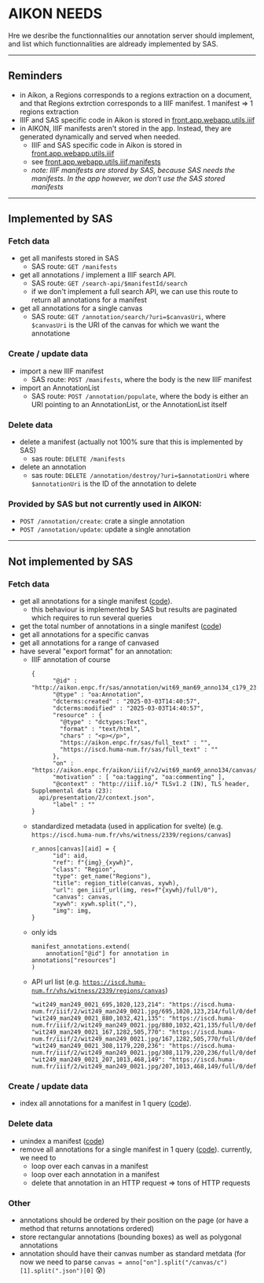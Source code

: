 # AIKON NEEDS

Hre we desribe the functionnalities our annotation server should implement, and list which functionnalities are aldready implemented by SAS.

---

## Reminders

- in Aikon, a Regions corresponds to a regions extraction on a document, and that Regions extrction corresponds to a IIIF manifest. 1 manifest => 1 regions extraction
- IIIF and SAS specific code in Aikon is stored in [front.app.webapp.utils.iiif](https://github.com/Aikon-platform/aikon/tree/main/front/app/webapp/utils/iiif)
- in AIKON, IIIF manifests aren't stored in the app. Instead, they are generated dynamically and served when needed.
    - IIIF and SAS specific code in Aikon is stored in [front.app.webapp.utils.iiif](https://github.com/Aikon-platform/aikon/tree/main/front/app/webapp/utils/iiif)
    - see [front.app.webapp.utils.iiif.manifests](https://github.com/Aikon-platform/aikon/blob/main/front/app/webapp/utils/iiif/manifest.py)
    - *note: IIIF manifests are stored by SAS, because SAS needs the manifests. In the app however, we don't use the SAS stored manifests*

---

## Implemented by SAS

### Fetch data

- get all manifests stored in SAS
    - SAS route: `GET /manifests`
- get all annotations / implement a IIIF search API. 
    - SAS route: `GET /search-api/$manifestId/search`
    - if we don't implement a full search API, we can use this route to return all annotations for a manifest
- get all annotations for a single canvas
    - SAS route: `GET /annotation/search/?uri=$canvasUri`, where `$canvasUri` is the URI of the canvas for which we want the annotatione

### Create / update data

- import a new IIIF manifest 
    - SAS route: `POST /manifests`, where the body is the new IIIF manifest
- import an AnnotationList 
    - SAS route: `POST /annotation/populate`, where the body is either an URI pointing to an AnnotationList, or the AnnotationList itself

### Delete data

- delete a manifest (actually not 100% sure that this is implemented by SAS)
    - sas route: `DELETE /manifests`
- delete an annotation
    - sas route: `DELETE /annotation/destroy/?uri=$annotationUri` where `$annotationUri` is the ID of the annotation to delete

### Provided by SAS but not currently used in AIKON:

- `POST /annotation/create`: crate a single annotation
- `POST /annotation/update`: update a single annotation

---

## Not implemented by SAS

### Fetch data

- get all annotations for a single manifest ([code](https://github.com/Aikon-platform/aikon/blob/cc8430c52e205e6a1c04c4ae84f69126fb5a3bda/front/app/webapp/utils/iiif/annotation.py#L32)).
    - this behaviour is implemented by SAS but results are paginated which requires to run several queries
- get the total number of annotations in a single manifest ([code](https://github.com/Aikon-platform/aikon/blob/cc8430c52e205e6a1c04c4ae84f69126fb5a3bda/front/app/webapp/utils/iiif/annotation.py#L648))
- get all annotations for a specific canvas
- get all annotations for a range of canvased
- have several "export format" for an annotation:
    - IIIF annotation of course
      ```
      {
            "@id" : "http://aikon.enpc.fr/sas/annotation/wit69_man69_anno134_c179_23f885ed66914139ab7d67d22f8f8f46",
            "@type" : "oa:Annotation",
            "dcterms:created" : "2025-03-03T14:40:57",
            "dcterms:modified" : "2025-03-03T14:40:57",
            "resource" : {
              "@type" : "dctypes:Text",
              "format" : "text/html",
              "chars" : "<p></p>",
              "https://aikon.enpc.fr/sas/full_text" : "",
              "https://iscd.huma-num.fr/sas/full_text" : ""
            },
            "on" : "https://aikon.enpc.fr/aikon/iiif/v2/wit69_man69_anno134/canvas/c179.json#xywh=52,1221,891,54",
            "motivation" : [ "oa:tagging", "oa:commenting" ],
            "@context" : "http://iiif.io/* TLSv1.2 (IN), TLS header, Supplemental data (23):
        api/presentation/2/context.json",
            "label" : ""
      }
      ```
    - standardized metadata (used in application for svelte) (e.g. `https://iscd.huma-num.fr/vhs/witness/2339/regions/canvas`)
      ```
      r_annos[canvas][aid] = {
            "id": aid,
            "ref": f"{img}_{xywh}",
            "class": "Region",
            "type": get_name("Regions"),
            "title": region_title(canvas, xywh),
            "url": gen_iiif_url(img, res=f"{xywh}/full/0"),
            "canvas": canvas,
            "xywh": xywh.split(","),
            "img": img,
      }
      ```
    - only ids
      ```
      manifest_annotations.extend(
          annotation["@id"] for annotation in annotations["resources"]
      )
      ```
    - API url list (e.g. [`https://iscd.huma-num.fr/vhs/witness/2339/regions/canvas`](https://iscd.huma-num.fr/vhs/wit249_man249_anno249/list/))
      ```
      "wit249_man249_0021_695,1020,123,214": "https://iscd.huma-num.fr/iiif/2/wit249_man249_0021.jpg/695,1020,123,214/full/0/default.jpg",
      "wit249_man249_0021_880,1032,421,135": "https://iscd.huma-num.fr/iiif/2/wit249_man249_0021.jpg/880,1032,421,135/full/0/default.jpg",
      "wit249_man249_0021_167,1282,505,770": "https://iscd.huma-num.fr/iiif/2/wit249_man249_0021.jpg/167,1282,505,770/full/0/default.jpg",
      "wit249_man249_0021_308,1179,220,236": "https://iscd.huma-num.fr/iiif/2/wit249_man249_0021.jpg/308,1179,220,236/full/0/default.jpg",
      "wit249_man249_0021_207,1013,468,149": "https://iscd.huma-num.fr/iiif/2/wit249_man249_0021.jpg/207,1013,468,149/full/0/default.jpg"
      ```

### Create / update data

- index all annotations for a manifest in 1 query ([code](https://github.com/Aikon-platform/aikon/blob/cc8430c52e205e6a1c04c4ae84f69126fb5a3bda/front/app/webapp/utils/iiif/annotation.py#L197)).

### Delete data

- unindex a manifest ([code](https://github.com/Aikon-platform/aikon/blob/cc8430c52e205e6a1c04c4ae84f69126fb5a3bda/front/app/webapp/utils/iiif/annotation.py#L769))
- remove all annotations for a single manifest in 1 query ([code](https://github.com/Aikon-platform/aikon/blob/cc8430c52e205e6a1c04c4ae84f69126fb5a3bda/front/app/webapp/utils/iiif/annotation.py#L798)). currently, we need to 
    - loop over each canvas in a manifest
    - loop over each annotation in a manifest
    - delete that annotation in an HTTP request => tons of HTTP requests

### Other

- annotations should be ordered by their position on the page (or have a method that returns annotations ordered)
- store rectangular annotations (bounding boxes) as well as polygonal annotations
- annotation should have their canvas number as standard metdata (for now we need to parse `canvas = anno["on"].split("/canvas/c")[1].split(".json")[0]` 😰)



